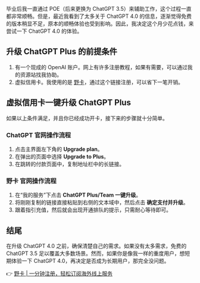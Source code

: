 毕业后我一直通过 POE（后来更换为 ChatGPT 3.5）来辅助工作，这个过程一直都非常顺畅。但是，最近我看到了太多关于 ChatGPT 4.0 的信息，逐渐觉得免费的版本稍显不足，原本的顺畅体验也受到影响。因此，我决定这个月少花点钱，来尝试一下 ChatGPT 4.0 的体验。

## 升级 ChatGPT Plus 的前提条件

1. 有一个现成的 OpenAI 账户。网上有许多注册教程，如果有需要，可以通过我的资源站找我协助。
2. 虚拟信用卡。我使用的是 [野卡](https://bit.ly/bewildcard)，通过这个链接注册，可以省下一笔开销。

## 虚拟信用卡一键升级 ChatGPT Plus

如果以上条件满足，并且你已经成功开卡，接下来的步骤就十分简单。

### ChatGPT 官网操作流程

1. 点击主界面左下角的 **Upgrade plan**。
2. 在弹出的页面中选择 **Upgrade to Plus**。
3. 在跳转的付款页面中，复制地址栏中的长链接。

### 野卡 官网操作流程

1. 在“我的服务”下点击 **ChatGPT Plus/Team 一键升级**。
2. 将刚刚复制的链接直接粘贴到右侧的文本域中，然后点击 **确定支付并升级**。
3. 跟着指引充值，然后就会出现开通排队的提示，只需耐心等待即可。

## 结尾

在升级 ChatGPT 4.0 之前，确保清楚自己的需求。如果没有太多需求，免费的 ChatGPT 3.5 足以覆盖大多数场景。然而，如果你是像我一样的重度用户，想短期体验一下 ChatGPT 4.0，再决定是否成为长期用户，那完全没问题。

👉 [野卡 | 一分钟注册，轻松订阅海外线上服务](https://bit.ly/bewildcard)
